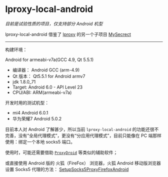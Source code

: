 # lproxy-local-android
*目前是试验性质的项目，仅支持部分 Android 机型*

lproxy-local-android 借鉴了 [lproxy](https://github.com/DD-L/lproxy) 的另一个子项目 [MySecrect](https://github.com/DD-L/MySecrect)


----------------------

构建环境：

Android for armeabi-v7a(GCC 4.9, Qt 5.5.1)

* 编译器： Android GCC (arm-4.9)
* Qt 版本： Qt5.5.1 for Android armv7
* jdk 1.8.0_71
* Target: Android 6.0 - API Level 23
* CPU/ABI: ARM(armeabi-v7a)

开发时用的测试机型：

* mi4 Android 6.0.1
* 华为荣耀7 Android 5.0.2


目前本人对 Android 了解甚少，所以当前 `lproxy-local-android` 的功能还很不完善，没有“全局代理模式”，更没有“分应用代理模式”，目前只能像在 PC 端那样使用：绑定一个本地 socks5 端口。

使用时，可能还需要借助 [`ProxyDroid`](https://github.com/madeye/proxydroid) 等类似的辅助软件；

或直接使用 Android 版的 火狐（FireFox） 浏览器，火狐 Android 移动版浏览器设置 Socks5 代理的方法： [SetupSocks5ProxyFirefoxAndroid](https://github.com/DD-L/DailyNotes/blob/master/lproxy/lproxy-local-android/SetupSocks5ProxyFirefoxAndroid.md)
